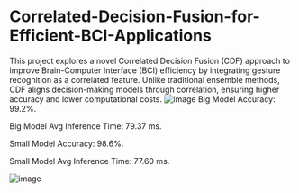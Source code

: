 # Correlated-Decision-Fusion-for-Efficient-BCI-Applications
This project explores a novel Correlated Decision Fusion (CDF) approach to improve Brain-Computer Interface (BCI) efficiency by integrating gesture recognition as a correlated feature. Unlike traditional ensemble methods, CDF aligns decision-making models through correlation, ensuring higher accuracy and lower computational costs.
![image](https://github.com/user-attachments/assets/16430061-8ca4-4bc0-adef-0336579b6aea)
Big Model Accuracy: 99.2%.

Big Model Avg Inference Time: 79.37 ms.

Small Model Accuracy: 98.6%.

Small Model Avg Inference Time: 77.60 ms.

![image](https://github.com/user-attachments/assets/7942c705-0a06-428d-ab3a-b410903ec2a2)
